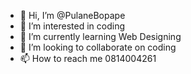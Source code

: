 - 👋 Hi, I’m @PulaneBopape
- 👀 I’m interested in coding
- 🌱 I’m currently learning Web Designing
- 💞️ I’m looking to collaborate on coding
- 📫 How to reach me 0814004261

<!---
PulaneBopape/PulaneBopape is a ✨ special ✨ repository because its `README.md` (this file) appears on your GitHub profile.
You can click the Preview link to take a look at your changes.
--->
